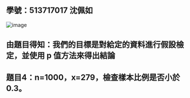 ## 學號：513717017 沈佩如

![image](https://github.com/user-attachments/assets/e8892ca1-2d09-4845-af6c-6f211012b8bf)

## 由題目得知：我們的目標是對給定的資料進行假設檢定，並使用 p 值方法來得出結論

## 題目4：n=1000，x=279，檢查樣本比例是否小於 0.3。


